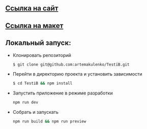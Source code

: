 ## [Ссылка на сайт](https://artemakulenko.github.io/iBrush-test-task/)

## [Ссылка на макет](<https://www.figma.com/file/ISFQ8wZdTluTxT62AjkLb2/%D0%A2%D0%B5%D1%81%D1%82%D0%BE%D0%B2%D0%BE%D0%B5-%D0%B4%D0%BB%D1%8F-%D0%B2%D0%B5%D1%80%D1%81%D1%82%D0%BA%D0%B8-%D0%90%D0%BA%D1%82%D1%83%D0%B0%D0%BB%D1%8C%D0%BD%D0%BE%D0%B5-(Copy)?node-id=0%3A1&t=AFAePF9RERGwLi3M-1>)

## Локальный запуск:

- Клонировать репозиторий
  ```bash
  $ git clone git@github.com:artemakulenko/TestiB.git
  ```
- Перейти в директорию проекта и установить зависимости

  ```bash
  $ cd TestiB && npm install
  ```

- Запустить приложение в режиме разработки

  ```bash
  npm run dev
  ```

- Собрать и запускать
  ```bash
  npm run build && npm run preview
  ```
